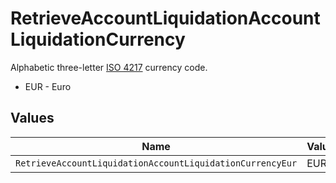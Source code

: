 # RetrieveAccountLiquidationAccountLiquidationCurrency

Alphabetic three-letter [ISO 4217](https://en.wikipedia.org/wiki/ISO_4217) currency code.
* EUR - Euro


## Values

| Name                                                      | Value                                                     |
| --------------------------------------------------------- | --------------------------------------------------------- |
| `RetrieveAccountLiquidationAccountLiquidationCurrencyEur` | EUR                                                       |